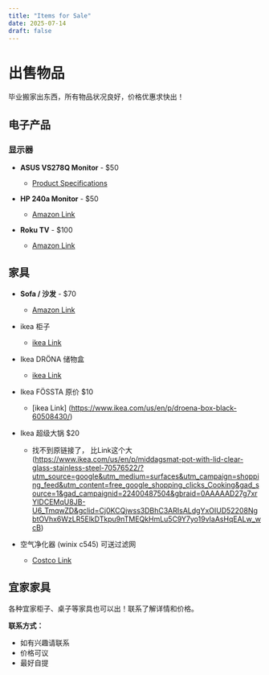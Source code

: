 ```yaml
---
title: "Items for Sale"
date: 2025-07-14
draft: false
---
```


# 出售物品

毕业搬家出东西，所有物品状况良好，价格优惠求快出！

## 电子产品

### 显示器

- **ASUS VS278Q Monitor** - $50
  - [Product Specifications](https://www.displayspecifications.com/en/model/dfd2d1d)

- **HP 240a Monitor** - $50
  - [Amazon Link](https://www.amazon.com/dp/B072M34RQC?ref_=ppx_hzod_title_dt_b_fed_asin_title_0_0)

- **Roku TV** - $100 
  - [Amazon Link]()

## 家具

- **Sofa / 沙发** - $70
  - [Amazon Link](https://www.amazon.com/dp/B07GWJXTSR?ref_=ppx_hzsearch_conn_dt_b_fed_asin_title_1)

- ikea 柜子
  - [ikea Link](https://www.ikea.com/us/en/p/kallax-shelf-unit-black-brown-20275885/)

- Ikea DRÖNA 储物盒
  - [ikea Link](https://www.ikea.com/us/en/p/droena-box-black-60508430/)

- Ikea FÖSSTA 原价 $10
  - [ikea Link] (https://www.ikea.com/us/en/p/droena-box-black-60508430/)

- Ikea 超级大锅 $20
  - 找不到原链接了， 比Link这个大 (https://www.ikea.com/us/en/p/middagsmat-pot-with-lid-clear-glass-stainless-steel-70576522/?utm_source=google&utm_medium=surfaces&utm_campaign=shopping_feed&utm_content=free_google_shopping_clicks_Cooking&gad_source=1&gad_campaignid=22400487504&gbraid=0AAAAAD27g7xrYIDCEMqU8JB-U6_TmqwZD&gclid=Cj0KCQjwss3DBhC3ARIsALdgYxOIUD52208NgbtOVhx6WzLR5ElkDTkpu9nTMEQkHmLu5C9Y7yo19vIaAsHqEALw_wcB)
- 空气净化器 (winix c545) 可送过滤网
  - [Costco Link](https://www.costco.ca/winix-c545-air-purifier-with-true-hepa-filter-set.product.4000175806.html)

## 宜家家具

各种宜家柜子、桌子等家具也可以出！联系了解详情和价格。

**联系方式：**
- 如有兴趣请联系
- 价格可议
- 最好自提
